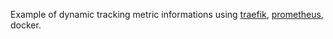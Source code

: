 Example of dynamic tracking metric informations using [traefik](https://github.com/traefik/traefik), [prometheus](https://github.com/prometheus/prometheus), docker.
